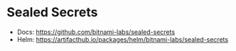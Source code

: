 # Sealed Secrets

* Docs: <https://github.com/bitnami-labs/sealed-secrets>
* Helm: <https://artifacthub.io/packages/helm/bitnami-labs/sealed-secrets>
